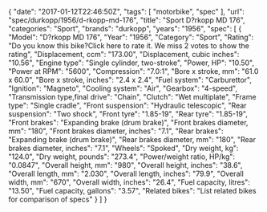 {
    "date": "2017-01-12T22:46:50Z",
    "tags": [
        "motorbike",
        "spec"
    ],
    "url": "spec\/durkopp\/1956\/d-rkopp-md-176",
    "title": "Sport D?rkopp MD 176",
    "categories": "Sport",
    "brands": "durkopp",
    "years": "1956",
    "spec": [
        {
            "Model": "D?rkopp MD 176",
            "Year": "1956",
            "Category": "Sport",
            "Rating": "Do you know this bike?Click here to rate it. We miss 2 votes to show the rating",
            "Displacement, ccm": "173.00",
            "Displacement, cubic inches": "10.56",
            "Engine type": "Single cylinder, two-stroke",
            "Power, HP": "10.50",
            "Power at RPM": "5600",
            "Compression": "7.0:1",
            "Bore x stroke, mm": "61.0 x 60.0",
            "Bore x stroke, inches": "2.4 x 2.4",
            "Fuel system": "Carburettor",
            "Ignition": "Magneto",
            "Cooling system": "Air",
            "Gearbox": "4-speed",
            "Transmission type,final drive": "Chain",
            "Clutch": "Wet multiplate",
            "Frame type": "Single cradle",
            "Front suspension": "Hydraulic telescopic",
            "Rear suspension": "Two shock",
            "Front tyre": "1.85-19",
            "Rear tyre": "1.85-19",
            "Front brakes": "Expanding brake (drum brake)",
            "Front brakes diameter, mm": "180",
            "Front brakes diameter, inches": "7.1",
            "Rear brakes": "Expanding brake (drum brake)",
            "Rear brakes diameter, mm": "180",
            "Rear brakes diameter, inches": "7.1",
            "Wheels": "Spoked",
            "Dry weight, kg": "124.0",
            "Dry weight, pounds": "273.4",
            "Power\/weight ratio, HP\/kg": "0.0847",
            "Overall height, mm": "980",
            "Overall height, inches": "38.6",
            "Overall length, mm": "2.030",
            "Overall length, inches": "79.9",
            "Overall width, mm": "670",
            "Overall width, inches": "26.4",
            "Fuel capacity, litres": "13.50",
            "Fuel capacity, gallons": "3.57",
            "Related bikes": "List related bikes for comparison of specs"
        }
    ]
}